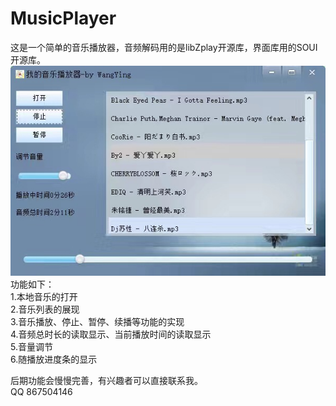 # MusicPlayer
这是一个简单的音乐播放器，音频解码用的是libZplay开源库，界面库用的SOUI开源库。  
![MusicPlayer展示照片](https://github.com/wangying2016/MusicPlayer/raw/master/Picture/MusicPlayer.JPG)
功能如下：  
1.本地音乐的打开  
2.音乐列表的展现  
3.音乐播放、停止、暂停、续播等功能的实现  
4.音频总时长的读取显示、当前播放时间的读取显示  
5.音量调节  
6.随播放进度条的显示  

后期功能会慢慢完善，有兴趣者可以直接联系我。  
QQ 867504146
